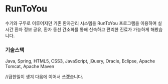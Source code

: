 # RunToYou
수기와 구두로 이루어지던 기존 환자관리 시스템을 RunToYou 프로그램을 이용하여
실시간 환자 정보 공유, 환자 동선 간소화를 통해 신속하고 편리한 진료가 가능하게 해봤습니다.

### 기술스택
Java, Spring, HTML5, CSS3, JavaScript, jQuery, Oracle, Eclipse, Apache Tomcat, Apache Maven

//급한일이 생겨 다음에 이어서 쓰겠습니다.
